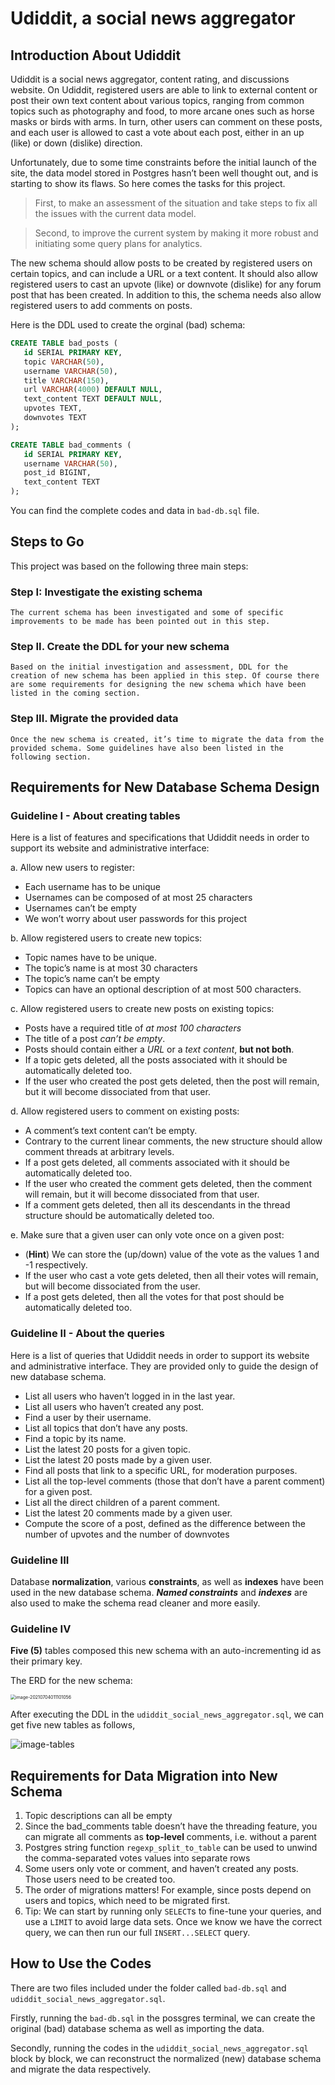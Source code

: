 # Udiddit, a social news aggregator
## Introduction About Udiddit

Udiddit is a social news aggregator, content rating, and discussions website. On Udiddit, registered users are able to link to external content or post their own text content about various topics, ranging from common topics such as photography and food, to more arcane ones such as horse masks or birds with arms. In turn, other users can comment on these posts, and each user is allowed to cast a vote about each post, either in an up (like) or down (dislike) direction.

Unfortunately, due to some time constraints before the initial launch of the site, the data model stored in Postgres hasn’t been well thought out, and is starting to show its flaws. So here comes the tasks for this project.

> First, to make an assessment of the situation and take steps to fix all the issues with the current data model.

> Second, to improve the current system by making it more robust and initiating some query plans for analytics.


The new schema should allow posts to be created by registered users on certain topics, and can include a URL or a text content. It should also allow registered users to cast an upvote (like) or downvote (dislike) for any forum post that has been created. In addition to this, the schema needs also allow registered users to add comments on posts.

Here is the DDL used to create the orginal (bad) schema:

 ```sql
 CREATE TABLE bad_posts (
 	id SERIAL PRIMARY KEY,
 	topic VARCHAR(50),
 	username VARCHAR(50),
 	title VARCHAR(150),
 	url VARCHAR(4000) DEFAULT NULL,
 	text_content TEXT DEFAULT NULL,
 	upvotes TEXT,
 	downvotes TEXT
 );
 
 CREATE TABLE bad_comments (
 	id SERIAL PRIMARY KEY,
 	username VARCHAR(50),
 	post_id BIGINT,
 	text_content TEXT
 );
 ```

You can find the complete codes and data in `bad-db.sql` file.

## Steps to Go

This project was based on the following three main steps:

### Step I: Investigate the existing schema

    The current schema has been investigated and some of specific improvements to be made has been pointed out in this step.

### Step II. Create the DDL for your new schema

    Based on the initial investigation and assessment, DDL for the creation of new schema has been applied in this step. Of course there are some requirements for designing the new schema which have been listed in the coming section.

### Step III. Migrate the provided data
    Once the new schema is created, it’s time to migrate the data from the provided schema. Some guidelines have also been listed in the following section.

## Requirements for New Database Schema Design
### Guideline I - About creating tables

Here is a list of features and specifications that Udiddit needs in order to support its website and administrative interface:

a. Allow new users to register:
- Each username has to be unique
- Usernames can be composed of at most 25 characters
- Usernames can’t be empty
- We won’t worry about user passwords for this project

b. Allow registered users to create new topics:
- Topic names have to be unique.
- The topic’s name is at most 30 characters
- The topic’s name can’t be empty
- Topics can have an optional description of at most 500 characters.

c. Allow registered users to create new posts on existing topics:
- Posts have a required title of *at most 100 characters*
- The title of a post *can’t be empty*.
- Posts should contain either a *URL* or a *text content*, **but not both**.
- If a topic gets deleted, all the posts associated with it should be automatically deleted too.
- If the user who created the post gets deleted, then the post will remain, but it will become dissociated from that user.

d. Allow registered users to comment on existing posts:
- A comment’s text content can’t be empty.
- Contrary to the current linear comments, the new structure should allow comment threads at arbitrary levels.
- If a post gets deleted, all comments associated with it should be automatically deleted too.
- If the user who created the comment gets deleted, then the comment will remain, but it will become dissociated from that user.
- If a comment gets deleted, then all its descendants in the thread structure should be automatically deleted too.

e. Make sure that a given user can only vote once on a given post:
- (**Hint**) We can store the (up/down) value of the vote as the values 1 and -1 respectively.
- If the user who cast a vote gets deleted, then all their votes will remain, but will become dissociated from the user.
- If a post gets deleted, then all the votes for that post should be automatically deleted too.

### Guideline II - About the queries
Here is a list of queries that Udiddit needs in order to support its website and administrative interface. They are provided only to guide the design of new database schema.
- List all users who haven’t logged in in the last year.
- List all users who haven’t created any post.
- Find a user by their username.
- List all topics that don’t have any posts.
- Find a topic by its name.
- List the latest 20 posts for a given topic.
- List the latest 20 posts made by a given user.
- Find all posts that link to a specific URL, for moderation purposes. 
- List all the top-level comments (those that don’t have a parent comment) for a given post.
- List all the direct children of a parent comment.
- List the latest 20 comments made by a given user.
- Compute the score of a post, defined as the difference between the number of upvotes and the number of downvotes

### Guideline III
Database **normalization**, various **constraints**, as well as **indexes** have been used in the new database schema. ___Named constraints___ and ___indexes___ are also used to make the schema read cleaner and more easily.

### Guideline IV
**Five (5)** tables composed this new schema with an auto-incrementing id as their primary key.

The ERD for the new schema:

<img src="ERD_NewSchema.png" alt="image-20210704011101056" style="zoom: 50%;" />


After executing the DDL in the `udiddit_social_news_aggregator.sql`, we can get five new tables as follows,

![image-tables](/new_tables.png)


## Requirements for Data Migration into New Schema
1. Topic descriptions can all be empty
2. Since the bad_comments table doesn’t have the threading feature, you can migrate all comments as **top-level** comments, i.e. without a parent
3. Postgres string function `regexp_split_to_table` can be used to unwind the comma-separated votes values into separate rows
4. Some users only vote or comment, and haven’t created any posts. Those users need to be created too.
5. The order of migrations matters! For example, since posts depend on users and topics, which need to be migrated first.
6. Tip: We can start by running only `SELECT`s to fine-tune your queries, and use a `LIMIT` to avoid large data sets. Once we know we have the correct query, we can then run our full `INSERT...SELECT` query.


## How to Use the Codes
There are two files included under the folder called `bad-db.sql` and `udiddit_social_news_aggregator.sql`.

Firstly, running the `bad-db.sql` in the possgres terminal, we can create the original (bad) database schema as well as importing the data.

Secondly, running the codes in the `udiddit_social_news_aggregator.sql` block by block, we can reconstruct the normalized (new) database schema and migrate the data respectively.

 